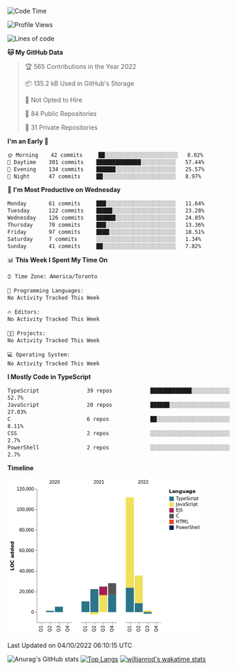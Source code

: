 <!--START_SECTION:waka-->
![Code Time](http://img.shields.io/badge/Code%20Time-289%20hrs%2051%20mins-blue)

![Profile Views](http://img.shields.io/badge/Profile%20Views-0-blue)

![Lines of code](https://img.shields.io/badge/From%20Hello%20World%20I%27ve%20Written-238%20Thousand%20lines%20of%20code-blue)

**🐱 My GitHub Data** 

> 🏆 565 Contributions in the Year 2022
 > 
> 📦 135.2 kB Used in GitHub's Storage 
 > 
> 🚫 Not Opted to Hire
 > 
> 📜 84 Public Repositories 
 > 
> 🔑 31 Private Repositories  
 > 
**I'm an Early 🐤** 

```text
🌞 Morning    42 commits     ██░░░░░░░░░░░░░░░░░░░░░░░   8.02% 
🌆 Daytime    301 commits    ██████████████░░░░░░░░░░░   57.44% 
🌃 Evening    134 commits    ██████░░░░░░░░░░░░░░░░░░░   25.57% 
🌙 Night      47 commits     ██░░░░░░░░░░░░░░░░░░░░░░░   8.97%

```
📅 **I'm Most Productive on Wednesday** 

```text
Monday       61 commits     ███░░░░░░░░░░░░░░░░░░░░░░   11.64% 
Tuesday      122 commits    █████░░░░░░░░░░░░░░░░░░░░   23.28% 
Wednesday    126 commits    ██████░░░░░░░░░░░░░░░░░░░   24.05% 
Thursday     70 commits     ███░░░░░░░░░░░░░░░░░░░░░░   13.36% 
Friday       97 commits     ████░░░░░░░░░░░░░░░░░░░░░   18.51% 
Saturday     7 commits      ░░░░░░░░░░░░░░░░░░░░░░░░░   1.34% 
Sunday       41 commits     ██░░░░░░░░░░░░░░░░░░░░░░░   7.82%

```


📊 **This Week I Spent My Time On** 

```text
⌚︎ Time Zone: America/Toronto

💬 Programming Languages: 
No Activity Tracked This Week

🔥 Editors: 
No Activity Tracked This Week

🐱‍💻 Projects: 
No Activity Tracked This Week

💻 Operating System: 
No Activity Tracked This Week

```

**I Mostly Code in TypeScript** 

```text
TypeScript               39 repos            █████████████░░░░░░░░░░░░   52.7% 
JavaScript               20 repos            ██████░░░░░░░░░░░░░░░░░░░   27.03% 
C                        6 repos             ██░░░░░░░░░░░░░░░░░░░░░░░   8.11% 
CSS                      2 repos             ░░░░░░░░░░░░░░░░░░░░░░░░░   2.7% 
PowerShell               2 repos             ░░░░░░░░░░░░░░░░░░░░░░░░░   2.7%

```


**Timeline**

![Chart not found](https://raw.githubusercontent.com/wise-introvert/wise-introvert/master/charts/bar_graph.png) 


 Last Updated on 04/10/2022 06:10:15 UTC
<!--END_SECTION:waka-->

![Anurag's GitHub stats](https://github-readme-stats.vercel.app/api?username=wise-introvert&count_private=true&show_icons=true)
[![Top Langs](https://github-readme-stats.vercel.app/api/top-langs/?username=wise-introvert&langs_count=10)](https://github.com/anuraghazra/github-readme-stats)
[![willianrod's wakatime stats](https://github-readme-stats.vercel.app/api/wakatime?username=wiseintrovert)](https://github.com/anuraghazra/github-readme-stats)
